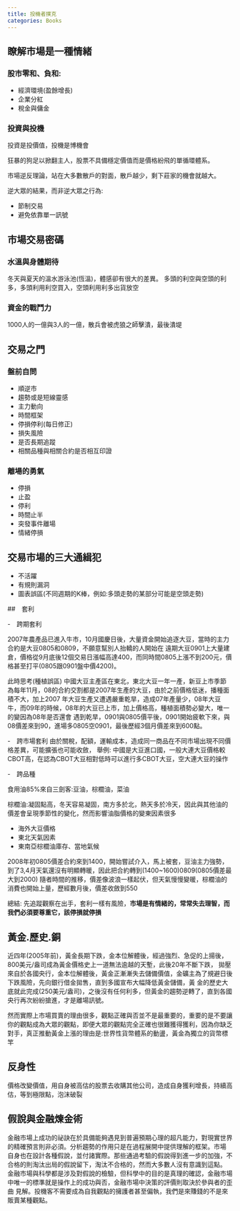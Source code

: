 ```yaml
---
title: 投機者撲克
categories: Books
---
```



## 瞭解市場是一種情緒

### 股市零和、負和:
- 經濟環境(盈餘增長)
- 企業分紅
- 稅金與傭金

### 投資與投機
投資是投價值，投機是博機會

狂暴的狗足以掀翻主人，股票不具備穩定價值而是價格紛飛的單循環體系。

市場逆反理論，站在大多數散戶的對面，散戶越少，剩下莊家的機會就越大。

逆大眾的結果，而非逆大眾之行為:
- 節制交易
- 避免依靠單一訊號


## 市場交易密碼

### 水溫與身體期待
冬天與夏天的溫水游泳池(恆溫)，體感卻有很大的差異。
多頭的利空與空頭的利多，多頭利用利空買入，空頭利用利多出貨放空


### 資金的戰鬥力

1000人的一億與3人的一億，散兵會被虎狼之師擊潰，最後潰堤


## 交易之門

### 盤前自問
- 順逆市
- 趨勢或是短線靈感
- 主力動向
- 時間框架
- 停損停利(每日修正)
- 損失風險
- 是否長期追蹤
- 相關品種與相關合約是否相互印證

### 離場的勇氣
- 停損
- 止盈
- 停利
- 時間止半
- 突發事件離場
- 情緒停損


## 交易市場的三大通緝犯
- 不活躍
- 有規則漏洞
- 圖表誤區(不同週期的K棒，例如:多頭走勢的某部分可能是空頭走勢)

##　套利

-　跨期套利

2007年農產品已進入牛市，10月國慶日後，大量資金開始追逐大豆，當時的主力合約是大豆0805和0809，不願意幫別人抬轎的人開始在
遠期大豆0901上大量建倉，價格從9月底後12個交易日漲幅高達400，而同時間0805上漲不到200元，價格甚至打平(0805跟0901盤中價4200)。

此時思考(種植誤區)
中國大豆主產區在東北，東北大豆一年一產，新豆上市季節為每年11月，08的合約交割都是2007年生產的大豆，由於之前價格低迷，播種面積不大，加上2007
年大豆生產又遭遇嚴重乾旱，造成07年產量少，08年大豆牛，而09年的時候，08年的大豆已上市，加上價格高，種植面積勢必變大，唯一的變因為08年是否還會
遇到乾旱，0901與0805價平後，0901開始疲軟下來，與08價差來到90，進場多0805空0901，最後歷經3個月價差來到600點。

-　跨市場套利
由於關稅，配額，運輸成本，造成同一商品在不同市場出現不同價格差異，可能擴張也可能收斂，
舉例:
中國是大豆進口國，一般大連大豆價格較CBOT高，在認為CBOT大豆相對低時可以進行多CBOT大豆，空大連大豆的操作


-　跨品種

食用油85%來自三劍客:豆油，棕櫚油，菜油

棕櫚油:凝固點高，冬天容易凝固，南方多於北，熱天多於冷天，因此與其他油的價差會呈現季節性的變化，然而影響油脂價格的變東因素很多
- 海外大豆價格
- 東北天氣因素
- 東南亞棕櫚油庫存、當地氣候

2008年初0805價差合約來到1400，開始嘗試介入，馬上被套，豆油主力強勢，到了3,4月天氣還沒有明顯轉暖，因此把合約轉到(1400~1600)0809(0805價差最大到2000)
隨者時間的推移，價差像波浪一樣起伏，但天氣慢慢變暖，棕櫚油的消費也開始上量，歷經數月後，價差收斂到550


總結: 先追蹤觀察在出手，套利一樣有風險，**市場是有情緒的，常常失去理智，而我們必須要尊重它，該停損就停損**

## 黃金.歷史.銅


近四年(2005年前)，黃金長期下跌，金本位解體後，經過強烈、急促的上揚後，800美元/盎司成為黃金價格史上一道無法逾越的天塹，此後20年不斷下跌，
拋壓來自於各國央行，金本位解體後，黃金正漸漸失去儲備價值，金礦主為了規避日後下跌風險，先向銀行借金拋售，直到多國宣布大幅降低黃金儲備，黃
金的歷史大底就此完成(250美元/盎司)，之後沒有任何利多，但黃金的趨勢逆轉了，直到各國央行再次紛紛搶進，才是離場訊號。


然而實際上市場買賣的理由很多，觀點正確與否並不是最重要的，重要的是不要讓你的觀點成為大眾的觀點，即便大眾的觀點完全正確也很難獲得獲利，因為你缺乏
對手，真正推動黃金上漲的理由是:世界性貨幣體系的動盪，黃金為獨立的貨幣標竿

## 反身性

價格改變價值，用自身被高估的股票去收購其他公司，造成自身獲利增長，持續高估，等到極限點，泡沫破裂

## 假說與金融煉金術


金融市場上成功的祕訣在於具備能夠遇見到普遍預期心理的超凡能力，對現實世界的精確預言則非必須。分析趨勢的作用只是在過程展開中提供理解的框架。市場
自身也在設計各種假說，並付諸實際。那些通過考驗的假說得到進一步的加強，不合格的則淘汰出局的假說留下，淘汰不合格的，然而大多數人沒有意識到這點。
金融市場與科學都是涉及對假說的檢驗，但科學中的目的是真理的確認，金融市場中唯一的標準就是操作上的成功與否，金融市場中決策的評價則取決於參與者的歪曲
見解。投機客不需要成為自我觀點的擁護者甚至偏執，我們是來賺錢的不是來販賣某種觀點。
